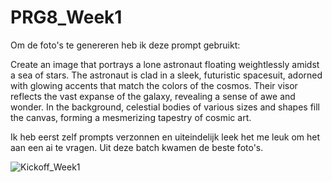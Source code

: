 # PRG8_Week1

Om de foto's te genereren heb ik deze prompt gebruikt:

Create an image that portrays a lone astronaut floating weightlessly amidst a sea of stars. The astronaut is clad in a sleek, futuristic spacesuit, adorned with glowing accents that match the colors of the cosmos. Their visor reflects the vast expanse of the galaxy, revealing a sense of awe and wonder. In the background, celestial bodies of various sizes and shapes fill the canvas, forming a mesmerizing tapestry of cosmic art.

Ik heb eerst zelf prompts verzonnen en uiteindelijk leek het me leuk om het aan een ai te vragen. Uit deze batch kwamen de beste foto's.

![Kickoff_Week1](https://github.com/cnijssen/PRG8_Week1/assets/89836865/bccacd10-a966-495b-8dde-53b203bffe83) 
